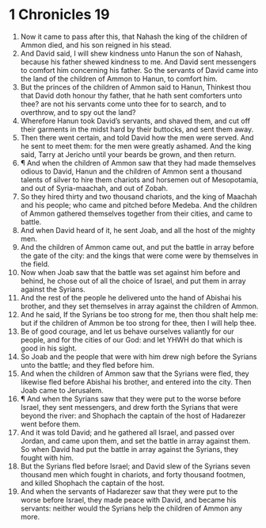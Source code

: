 ﻿# 1 Chronicles  19
1. Now it came to pass after this, that Nahash the king of the children of Ammon died, and his son reigned in his stead. 
2. And David said, I will shew kindness unto Hanun the son of Nahash, because his father shewed kindness to me. And David sent messengers to comfort him concerning his father. So the servants of David came into the land of the children of Ammon to Hanun, to comfort him. 
3. But the princes of the children of Ammon said to Hanun, Thinkest thou that David doth honour thy father, that he hath sent comforters unto thee? are not his servants come unto thee for to search, and to overthrow, and to spy out the land? 
4. Wherefore Hanun took David’s servants, and shaved them, and cut off their garments in the midst hard by their buttocks, and sent them away. 
5. Then there went certain, and told David how the men were served. And he sent to meet them: for the men were greatly ashamed. And the king said, Tarry at Jericho until your beards be grown, and then return. 
6. ¶ And when the children of Ammon saw that they had made themselves odious to David, Hanun and the children of Ammon sent a thousand talents of silver to hire them chariots and horsemen out of Mesopotamia, and out of Syria-maachah, and out of Zobah. 
7. So they hired thirty and two thousand chariots, and the king of Maachah and his people; who came and pitched before Medeba. And the children of Ammon gathered themselves together from their cities, and came to battle. 
8. And when David heard of it, he sent Joab, and all the host of the mighty men. 
9. And the children of Ammon came out, and put the battle in array before the gate of the city: and the kings that were come were by themselves in the field. 
10. Now when Joab saw that the battle was set against him before and behind, he chose out of all the choice of Israel, and put them in array against the Syrians. 
11. And the rest of the people he delivered unto the hand of Abishai his brother, and they set themselves in array against the children of Ammon. 
12. And he said, If the Syrians be too strong for me, then thou shalt help me: but if the children of Ammon be too strong for thee, then I will help thee. 
13. Be of good courage, and let us behave ourselves valiantly for our people, and for the cities of our God: and let YHWH do that which is good in his sight. 
14. So Joab and the people that were with him drew nigh before the Syrians unto the battle; and they fled before him. 
15. And when the children of Ammon saw that the Syrians were fled, they likewise fled before Abishai his brother, and entered into the city. Then Joab came to Jerusalem. 
16. ¶ And when the Syrians saw that they were put to the worse before Israel, they sent messengers, and drew forth the Syrians that were beyond the river: and Shophach the captain of the host of Hadarezer went before them. 
17. And it was told David; and he gathered all Israel, and passed over Jordan, and came upon them, and set the battle in array against them. So when David had put the battle in array against the Syrians, they fought with him. 
18. But the Syrians fled before Israel; and David slew of the Syrians seven thousand men which fought in chariots, and forty thousand footmen, and killed Shophach the captain of the host. 
19. And when the servants of Hadarezer saw that they were put to the worse before Israel, they made peace with David, and became his servants: neither would the Syrians help the children of Ammon any more. 
